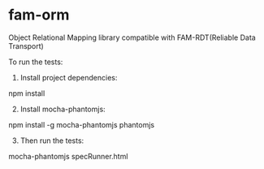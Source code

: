 fam-orm
=======

Object Relational Mapping library compatible with FAM-RDT(Reliable Data Transport)

To run the tests:

1) Install project dependencies:

  npm install

2) Install mocha-phantomjs: 

  npm install -g mocha-phantomjs phantomjs

3) Then run the tests:

  mocha-phantomjs specRunner.html
